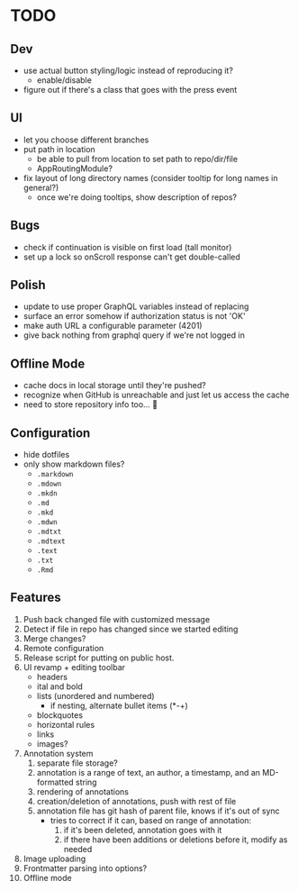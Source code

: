 # TODO

## Dev
* use actual button styling/logic instead of reproducing it?
    * enable/disable
* figure out if there's a class that goes with the press event

## UI
* let you choose different branches
* put path in location
  * be able to pull from location to set path to repo/dir/file
  * AppRoutingModule?
* fix layout of long directory names (consider tooltip for long names in general?)
  * once we're doing tooltips, show description of repos?

## Bugs
* check if continuation is visible on first load (tall monitor)
* set up a lock so onScroll response can't get double-called

## Polish
* update to use proper GraphQL variables instead of replacing
* surface an error somehow if authorization status is not 'OK'
* make auth URL a configurable parameter (4201)
* give back nothing from graphql query if we're not logged in

## Offline Mode
* cache docs in local storage until they're pushed? 
* recognize when GitHub is unreachable and just let us access the cache
* need to store repository info too... 😬

## Configuration
* hide dotfiles
* only show markdown files?
  * `.markdown`
  * `.mdown`
  * `.mkdn`
  * `.md`
  * `.mkd`
  * `.mdwn`
  * `.mdtxt`
  * `.mdtext`
  * `.text`
  * `.txt`
  * `.Rmd`

## Features
1. Push back changed file with customized message
2. Detect if file in repo has changed since we started editing
3. Merge changes? 
4. Remote configuration
5. Release script for putting on public host.
6. UI revamp + editing toolbar
    - headers
    - ital and bold
    - lists (unordered and numbered)
        - if nesting, alternate bullet items (*-+)
    - blockquotes
    - horizontal rules
    - links
    - images? 
7. Annotation system
    1. separate file storage?
    2. annotation is a range of text, an author, a timestamp, and an MD-formatted string
    3. rendering of annotations
    4. creation/deletion of annotations, push with rest of file
    5. annotation file has git hash of parent file, knows if it's out of sync
       - tries to correct if it can, based on range of annotation: 
         1. if it's been deleted, annotation goes with it
         2. if there have been additions or deletions before it, modify as needed
8. Image uploading
9. Frontmatter parsing into options? 
10. Offline mode
